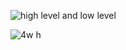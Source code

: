![high level and low level](https://user-images.githubusercontent.com/70704291/164936571-dae5b526-ab43-4ea7-a7c0-21119aec11c7.png)


![4w h](https://user-images.githubusercontent.com/70704291/164936650-a9093b15-88c4-4fb6-a777-9444ca6064e5.png)
